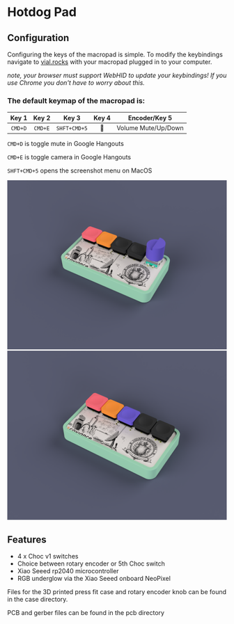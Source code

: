 # Hotdog Pad

## Configuration
Configuring the keys of the macropad is simple. To modify the keybindings navigate to [vial.rocks](https://vial.rocks) with your macropad plugged in to your computer.

_note, your browser must support WebHID to update your keybindings! If you use Chrome you don't have to worry about this._

### The default keymap of the macropad is:

| Key 1 | Key 2 | Key 3 | Key 4 | Encoder/Key 5 |
|:-----:|:-----:|:-----:|:-----:|:-------------:|
| `CMD+D` | `CMD+E` | `SHFT+CMD+5` | :hotdog: | Volume Mute/Up/Down |

`CMD+D` is toggle mute in Google Hangouts

`CMD+E` is toggle camera in Google Hangouts

`SHFT+CMD+5` opens the screenshot menu on MacOS



![render of hotdog with encoder](images/render_encoder.png)
![render of hotdog with 5 switches](images/render_5_switch.png)

## Features
 - 4 x Choc v1 switches
 - Choice between rotary encoder or 5th Choc switch
 - Xiao Seeed rp2040 microcontroller
 - RGB underglow via the Xiao Seeed onboard NeoPixel

Files for the 3D printed press fit case and rotary encoder knob can be found in the case directory.

PCB and gerber files can be found in the pcb directory

